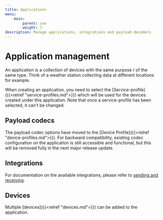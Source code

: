 ```yaml
---
title: Applications
menu:
    main:
        parent: use
        weight: 7
description: Manage applications, integrations and payload decoders.
---
```


# Application management

An application is a collection of devices with the same purpose / of the same type.
Think of a weather station collecting data at different locations for example.

When creating an application, you need to select the [Service-profile]({{<relref "service-profiles.md">}})
which will be used for the devices created under this application. Note that
once a service-profile has been selected, it can't be changed.

## Payload codecs

The payload codec options have moved to the [Device Profile]({{<relref "device-profiles.md">}}).
For backward compatibility, existing codec configuration on the application is still accessible
and functional, but this will be removed fully in the next major release update.

## Integrations

For documentation on the available integrations, please refer to
[sending and receiving](/lora-app-server/integrate/sending-receiving/).

## Devices

Multiple [devices]({{<relref "devices.md">}}) can be added to the application.
